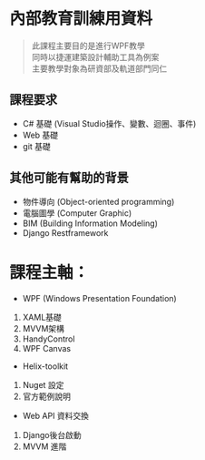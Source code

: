 # 內部教育訓練用資料
>此課程主要目的是進行WPF教學  
>同時以捷運建築設計輔助工具為例案  
>主要教學對象為研資部及軌道部門同仁  

## 課程要求
- C# 基礎 (Visual Studio操作、變數、迴圈、事件)
- Web 基礎
- git 基礎

## 其他可能有幫助的背景
- 物件導向 (Object-oriented programming)
- 電腦圖學 (Computer Graphic)
- BIM (Building Information Modeling)
- Django Restframework

# 課程主軸：
- WPF (Windows Presentation Foundation)
1. XAML基礎
2. MVVM架構
3. HandyControl
4. WPF Canvas
- Helix-toolkit
1. Nuget 設定
2. 官方範例說明
- Web API 資料交換
1. Django後台啟動
2. MVVM 進階
